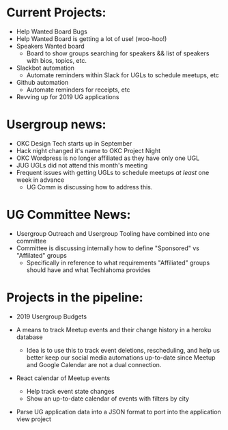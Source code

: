 # Current Projects:  

- Help Wanted Board Bugs  
- Help Wanted Board is getting a lot of use! (woo-hoo!)  
- Speakers Wanted board  
  - Board to show groups searching for speakers && list of speakers with bios, topics, etc.  
- Slackbot automation  
  - Automate reminders within Slack for UGLs to schedule meetups, etc  
- Github automation
  - Automate reminders for receipts, etc  
- Revving up for 2019 UG applications

# Usergroup news:  

- OKC Design Tech starts up in September  
- Hack night changed it's name to OKC Project Night  
- OKC Wordpress is no longer affiliated as they have only one UGL  
- JUG UGLs did not attend this month's meeting  
- Frequent issues with getting UGLs to schedule meetups _at least_ one week in advance  
  - UG Comm is discussing how to address this.  

# UG Committee News:  

- Usergroup Outreach and Usergroup Tooling have combined into one committee  
- Committee is discussing internally how to define "Sponsored" vs "Affilated" groups  
  - Specifically in reference to what requirements "Affiliated" groups should have and what Techlahoma provides  

# Projects in the pipeline:  
  
- 2019 Usergroup Budgets  

- A means to track Meetup events and their change history in a heroku database 
  - Idea is to use this to track event deletions, rescheduling, and help us better keep our social media automations up-to-date since Meetup and Google Calendar are not a dual connection.  

- React calendar of Meetup events  
  - Help track event state changes  
  - Show an up-to-date calendar of events with filters by city  

- Parse UG application data into a JSON format to port into the application view project
